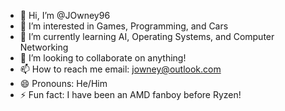 - 👋 Hi, I’m @JOwney96
- 👀 I’m interested in Games, Programming, and Cars
- 🌱 I’m currently learning AI, Operating Systems, and Computer Networking
- 💞️ I’m looking to collaborate on anything!
- 📫 How to reach me email: jowney@outlook.com
- 😄 Pronouns: He/Him
- ⚡ Fun fact: I have been an AMD fanboy before Ryzen!

<!---
JOwney96/JOwney96 is a ✨ special ✨ repository because its `README.md` (this file) appears on your GitHub profile.
You can click the Preview link to take a look at your changes.
--->
